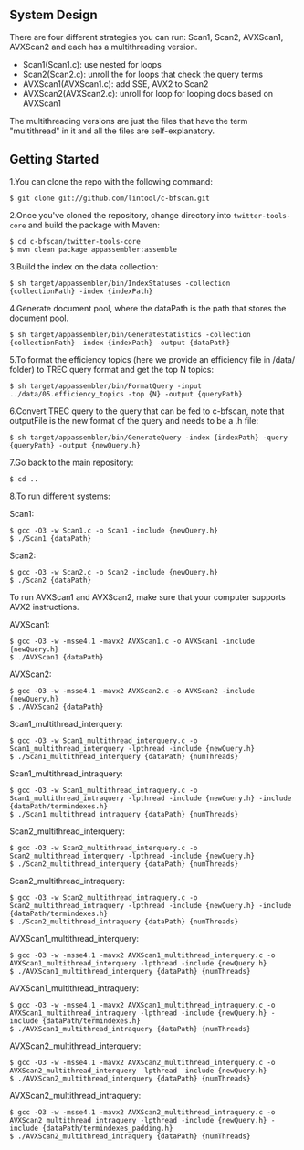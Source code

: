 System Design
--------------
There are four different strategies you can run: Scan1, Scan2, AVXScan1, AVXScan2 and each has a multithreading version.
* Scan1(Scan1.c): use nested for loops
* Scan2(Scan2.c): unroll the for loops that check the query terms
* AVXScan1(AVXScan1.c): add SSE, AVX2 to Scan2
* AVXScan2(AVXScan2.c): unroll for loop for looping docs based on AVXScan1

The multithreading versions are just the files that have the term "multithread" in it and all the files are self-explanatory.

Getting Started
--------------
1.You can clone the repo with the following command:

```
$ git clone git://github.com/lintool/c-bfscan.git
``` 

2.Once you've cloned the repository, change directory into `twitter-tools-core` and build the package with Maven:

```
$ cd c-bfscan/twitter-tools-core
$ mvn clean package appassembler:assemble
```

3.Build the index on the data collection:

```
$ sh target/appassembler/bin/IndexStatuses -collection {collectionPath} -index {indexPath}
```

4.Generate document pool, where the dataPath is the path that stores the document pool.

```
$ sh target/appassembler/bin/GenerateStatistics -collection {collectionPath} -index {indexPath} -output {dataPath}
```

5.To format the efficiency topics (here we provide an efficiency file in /data/ folder) to TREC query format and get the top N topics:

```
$ sh target/appassembler/bin/FormatQuery -input ../data/05.efficiency_topics -top {N} -output {queryPath}
```
6.Convert TREC query to the query that can be fed to c-bfscan, note that outputFile is the new format of the query and needs to be a .h file:

```
$ sh target/appassembler/bin/GenerateQuery -index {indexPath} -query {queryPath} -output {newQuery.h}
```

7.Go back to the main repository:

```
$ cd ..
```

8.To run different systems:

Scan1:

```
$ gcc -O3 -w Scan1.c -o Scan1 -include {newQuery.h}
$ ./Scan1 {dataPath}
```

Scan2:

```
$ gcc -O3 -w Scan2.c -o Scan2 -include {newQuery.h}
$ ./Scan2 {dataPath}
```
To run AVXScan1 and AVXScan2, make sure that your computer supports AVX2 instructions.

AVXScan1:

```
$ gcc -O3 -w -msse4.1 -mavx2 AVXScan1.c -o AVXScan1 -include {newQuery.h}
$ ./AVXScan1 {dataPath}
```

AVXScan2:

```
$ gcc -O3 -w -msse4.1 -mavx2 AVXScan2.c -o AVXScan2 -include {newQuery.h}
$ ./AVXScan2 {dataPath}
```

Scan1_multithread_interquery:

```
$ gcc -O3 -w Scan1_multithread_interquery.c -o Scan1_multithread_interquery -lpthread -include {newQuery.h}
$ ./Scan1_multithread_interquery {dataPath} {numThreads}
```

Scan1_multithread_intraquery:

```
$ gcc -O3 -w Scan1_multithread_intraquery.c -o Scan1_multithread_intraquery -lpthread -include {newQuery.h} -include {dataPath/termindexes.h}
$ ./Scan1_multithread_intraquery {dataPath} {numThreads}
```

Scan2_multithread_interquery:

```
$ gcc -O3 -w Scan2_multithread_interquery.c -o Scan2_multithread_interquery -lpthread -include {newQuery.h}
$ ./Scan2_multithread_interquery {dataPath} {numThreads}
```

Scan2_multithread_intraquery:

```
$ gcc -O3 -w Scan2_multithread_intraquery.c -o Scan2_multithread_intraquery -lpthread -include {newQuery.h} -include {dataPath/termindexes.h}
$ ./Scan2_multithread_intraquery {dataPath} {numThreads}
```

AVXScan1_multithread_interquery:

```
$ gcc -O3 -w -msse4.1 -mavx2 AVXScan1_multithread_interquery.c -o AVXScan1_multithread_interquery -lpthread -include {newQuery.h}
$ ./AVXScan1_multithread_interquery {dataPath} {numThreads}
```

AVXScan1_multithread_intraquery:

```
$ gcc -O3 -w -msse4.1 -mavx2 AVXScan1_multithread_intraquery.c -o AVXScan1_multithread_intraquery -lpthread -include {newQuery.h} -include {dataPath/termindexes.h}
$ ./AVXScan1_multithread_intraquery {dataPath} {numThreads}
```

AVXScan2_multithread_interquery:

```
$ gcc -O3 -w -msse4.1 -mavx2 AVXScan2_multithread_interquery.c -o AVXScan2_multithread_interquery -lpthread -include {newQuery.h}
$ ./AVXScan2_multithread_interquery {dataPath} {numThreads}
```

AVXScan2_multithread_intraquery:

```
$ gcc -O3 -w -msse4.1 -mavx2 AVXScan2_multithread_intraquery.c -o AVXScan2_multithread_intraquery -lpthread -include {newQuery.h} -include {dataPath/termindexes_padding.h}
$ ./AVXScan2_multithread_intraquery {dataPath} {numThreads}
```
